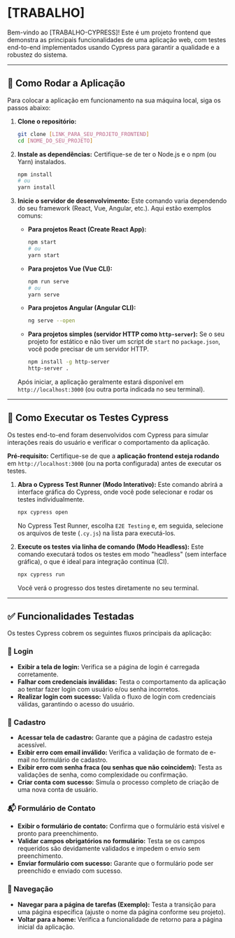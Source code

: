 # [TRABALHO]

Bem-vindo ao [TRABALHO-CYPRESS]! Este é um projeto frontend que demonstra as principais funcionalidades de uma aplicação web, com testes end-to-end implementados usando Cypress para garantir a qualidade e a robustez do sistema.

---

## 🚀 Como Rodar a Aplicação

Para colocar a aplicação em funcionamento na sua máquina local, siga os passos abaixo:

1.  **Clone o repositório:**
    ```bash
    git clone [LINK_PARA_SEU_PROJETO_FRONTEND]
    cd [NOME_DO_SEU_PROJETO]
    ```

2.  **Instale as dependências:**
    Certifique-se de ter o Node.js e o npm (ou Yarn) instalados.
    ```bash
    npm install
    # ou
    yarn install
    ```

3.  **Inicie o servidor de desenvolvimento:**
    Este comando varia dependendo do seu framework (React, Vue, Angular, etc.). Aqui estão exemplos comuns:

    * **Para projetos React (Create React App):**
        ```bash
        npm start
        # ou
        yarn start
        ```
    * **Para projetos Vue (Vue CLI):**
        ```bash
        npm run serve
        # ou
        yarn serve
        ```
    * **Para projetos Angular (Angular CLI):**
        ```bash
        ng serve --open
        ```
    * **Para projetos simples (servidor HTTP como `http-server`):**
        Se o seu projeto for estático e não tiver um script de `start` no `package.json`, você pode precisar de um servidor HTTP.
        ```bash
        npm install -g http-server
        http-server .
        ```

    Após iniciar, a aplicação geralmente estará disponível em `http://localhost:3000` (ou outra porta indicada no seu terminal).

---

## 🧪 Como Executar os Testes Cypress

Os testes end-to-end foram desenvolvidos com Cypress para simular interações reais do usuário e verificar o comportamento da aplicação.

**Pré-requisito:** Certifique-se de que a **aplicação frontend esteja rodando** em `http://localhost:3000` (ou na porta configurada) antes de executar os testes.

1.  **Abra o Cypress Test Runner (Modo Interativo):**
    Este comando abrirá a interface gráfica do Cypress, onde você pode selecionar e rodar os testes individualmente.
    ```bash
    npx cypress open
    ```
    No Cypress Test Runner, escolha `E2E Testing` e, em seguida, selecione os arquivos de teste (`.cy.js`) na lista para executá-los.

2.  **Execute os testes via linha de comando (Modo Headless):**
    Este comando executará todos os testes em modo "headless" (sem interface gráfica), o que é ideal para integração contínua (CI).
    ```bash
    npx cypress run
    ```
    Você verá o progresso dos testes diretamente no seu terminal.

---

## ✅ Funcionalidades Testadas

Os testes Cypress cobrem os seguintes fluxos principais da aplicação:

### 🔐 Login
* **Exibir a tela de login:** Verifica se a página de login é carregada corretamente.
* **Falhar com credenciais inválidas:** Testa o comportamento da aplicação ao tentar fazer login com usuário e/ou senha incorretos.
* **Realizar login com sucesso:** Valida o fluxo de login com credenciais válidas, garantindo o acesso do usuário.

### 🧾 Cadastro
* **Acessar tela de cadastro:** Garante que a página de cadastro esteja acessível.
* **Exibir erro com email inválido:** Verifica a validação de formato de e-mail no formulário de cadastro.
* **Exibir erro com senha fraca (ou senhas que não coincidem):** Testa as validações de senha, como complexidade ou confirmação.
* **Criar conta com sucesso:** Simula o processo completo de criação de uma nova conta de usuário.

### 📬 Formulário de Contato
* **Exibir o formulário de contato:** Confirma que o formulário está visível e pronto para preenchimento.
* **Validar campos obrigatórios no formulário:** Testa se os campos requeridos são devidamente validados e impedem o envio sem preenchimento.
* **Enviar formulário com sucesso:** Garante que o formulário pode ser preenchido e enviado com sucesso.

### 🔗 Navegação
* **Navegar para a página de tarefas (Exemplo):** Testa a transição para uma página específica (ajuste o nome da página conforme seu projeto).
* **Voltar para a home:** Verifica a funcionalidade de retorno para a página inicial da aplicação.
